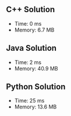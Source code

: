 ## C++ Solution
- Time: 0 ms
- Memory: 6.7 MB

## Java Solution
- Time: 2 ms
- Memory: 40.9 MB

## Python Solution
- Time: 25 ms
- Memory: 13.6 MB